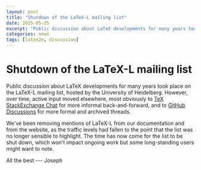 ```yaml
---
layout: post
title: "Shutdown of the LaTeX-L mailing list"
date: 2025-05-25
excerpt: "Public discussion about LaTeX developments for many years took place on the LaTeX-L mailing list, hosted by the University of Heidelberg: this is now closing"
categories: news
tags: [latex2e, discussion]
---
```


# Shutdown of the LaTeX-L mailing list

Public discussion about LaTeX developments for many years took place on the
LaTeX-L mailing list, hosted by the University of Heidelberg.  However, over
time, active input moved elsewhere, most obviously to [TeX StackExchange
Chat](https://chat.stackexchange.com/rooms/41/tex-latex-and-friends) for more
informal back-and-forward, and to [GitHub
Discussions](https://github.com/latex3/latex2e/discussions) for more formal and
archived threads.

We've been removing mentions of LaTeX-L from our documentation and from the website,
as the traffic levels had fallen to the point that the list was no longer sensible
to highlight. The time has now come for the list to be shut down, which won't impact
ongoing work but some long-standing users might want to note.

All the best --- Joseph
